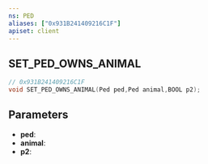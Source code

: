 ```yaml
---
ns: PED
aliases: ["0x931B241409216C1F"]
apiset: client
---
```

## SET_PED_OWNS_ANIMAL

```c
// 0x931B241409216C1F
void SET_PED_OWNS_ANIMAL(Ped ped,Ped animal,BOOL p2);
```


## Parameters
* **ped**:
* **animal**:
* **p2**:



